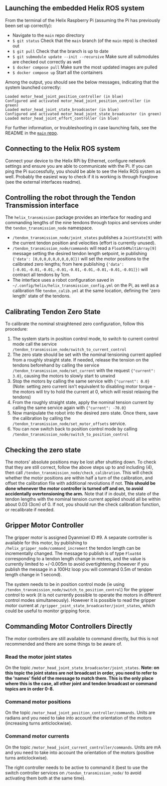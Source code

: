 ## Launching the embedded Helix ROS system
From the terminal of the Helix Raspberry Pi (assuming the Pi has previously been set up correctly):
- Navigate to the `main` repo directory
- `$ git status` Check that the `main` branch (of the `main` repo) is checked out
- `$ git pull` Check that the branch is up to date
- `$ git submodule update --init --recursive` Make sure all submodules are checked out correctly as well
- `$ docker compose pull` Make sure the most updated images are pulled
- `$ docker compose up` Start all the containers

Among the output, you should see the below messages, indicating that the system launched correctly:
```
Loaded motor_head_joint_position_controller (in blue)
Configured and activated motor_head_joint_position_controller (in green)
Loaded motor_head_joint_state_broadcaster (in blue)
Configured and activated motor_head_joint_state_broadcaster (in green)
Loaded motor_head_joint_effort_controller (in blue)
```
For further information, or troubleshooting in case launching fails, see the README in the [`main` repo](https://github.com/helix-robotics-ag/main/tree/main).

## Connecting to the Helix ROS system
Connect your device to the Helix RPi by Ethernet, configure network settings and ensure you are able to communicate with the Pi. If you can ping the Pi successfully, you should be able to see the Helix ROS system as well. Probably the easiest way to check if it is working is through Foxglove (see the external interfaces readme).

## Controlling the robot through the Tendon Transmission interface
The `helix_transmission` package provides an interface for reading and commanding lengths of the nine tendons through topics and services under the `tendon_transmission_node` namespace.
- `/tendon_transmission_node/joint_states` publishes a `JointState[9]` with the current tendon position and velocities (effort is currently unused).
- `/tendon_transmission_node/commands` will read a `Float64MultiArray[9]` message setting the desired tendon length setpoint, ie publishing `{'data': [0,0,0,0,0,0,0,0,0]})` will set the motor positions to the calibrated zero lengths; from here publishing `{'data': [-0.01,-0.01,-0.01,-0.01,-0.01,-0.01,-0.01,-0.01,-0.01]})` will contract all tendons by 1cm.
- The interface uses a robot configuration saved in `~/.config/helix/helix_transmission_config.yml` on the Pi, as well as a calibration file `tendon_calib.yml` at the same location, defining the 'zero length' state of the tendons.

## Calibrating Tendon Zero State
To calibrate the nominal straightened zero configuration, follow this procedure: 

1. The system starts in position control mode, to switch to current control mode call the service `/tendon_transmission_node/switch_to_current_control`
2. The zero state should be set with the nominal tensioning current applied from a roughly straight state. If needed, release the tension on the tendons beforehand by calling the service `/tendon_transmission_node/set_current` with the request `{"current": 3.0}`, causing the motors to slowly start to unwind
3. Stop the motors by calling the same service with `{"current": 0.0}` (Note: setting zero current isn't equivalent to disabling motor torque - the motors will try to hold the current at 0, which will resist relaxing the tendons)
4. From the roughly straight state, apply the nominal tension current by calling the same service again with `{"current": -70.0}`
5. Now manipulate the robot into the desired zero state. Once there, save the calibration by calling the `/tendon_transmission_node/set_motor_offsets` service.
6. You can now switch back to position control mode by calling `/tendon_transmission_node/switch_to_position_control`

## Checking the zero state
The motors' absolute positions may be lost after shutting down. To check that they are still correct, follow the above steps up to and including (4), then call `/tendon_transmission_node/check_calibration`. This will check whether the motor positions are within half a turn of the calibration, and offset the calibration file with additional revolutions if not. **This should be done whenever the motor controller is turned off and on, to avoid accidentally overtensioning the arm.** Note that if in doubt, the state of the tendon lengths with the nominal tension current applied should all be within about 0.03 (3cm) of 0. If not, you should run the check calibration function, or recalibrate if needed. 

## Gripper Motor Controller
The gripper motor is assigned Dyanmixel ID #9. A separate controller is available for this motor, by publishing to `/helix_gripper_node/command_increment` the tendon length can be incrementally changed. The message to publish is of type `Float64` corresponding to a tendon length change in metres, and the value is currently limited to +/-0.005m to avoid overtightening (however if you publish the message in a 100Hz loop you will command 0.5m of tendon length change in 1 second). 

The system needs to be in position control mode (ie using `/tendon_transmission_node/switch_to_position_control`) for the gripper control to work (it is not currently possible to operate the motors in different control modes simultaneously). However it is possible to read the gripper motor current at `/gripper_joint_state_broadcaster/joint_states`, which could be useful to monitor gripping force.

## Commanding Motor Controllers Directly
The motor controllers are still available to command directly, but this is not recommended and there are some things to be aware of.
### Read the motor joint states
On the topic `/motor_head_joint_state_broadcaster/joint_states`. **Note: on this topic the joint states are not broadcast in order, you need to refer to the 'names' field of the message to match them. This is the only place where this is the case, all other joint and tendon broadcast or command topics are in order 0-8.**
### Command motor positions
On the topic `/motor_head_joint_position_controller/commands`. Units are radians and you need to take into account the orientation of the motors (increasing turns anticlockwise).
### Command motor currents
On the topic `/motor_head_joint_current_controller/commands`. Units are mA and you need to take into account the orientation of the motors (positive turns anticlockwise).

The right controller needs to be active to command it (best to use the switch controller services on `/tendon_transmission_node/` to avoid activating them both at the same time).